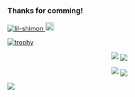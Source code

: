 ### Thanks for comming!

<!--
**lil-shimon/lil-shimon** is a ✨ _special_ ✨ repository because its `README.md` (this file) appears on your GitHub profile.

Here are some ideas to get you started:

- 🔭 I’m currently working on ...
- 🌱 I’m currently learning ...
- 👯 I’m looking to collaborate on ...
- 🤔 I’m looking for help with ...
- 💬 Ask me about ...
- 📫 How to reach me: ...
- 😄 Pronouns: ...
- ⚡ Fun fact: ...
-->

<p align="left"> 
  <a href="https://github.com/lil-shimon/lil-shimon/">
    <img src="https://komarev.com/ghpvc/?username=lil-shimon" alt="lil-shimon" />
  </a>
  <a href="https://github.com/lil-shimon">
    <img height="20" src="https://img.shields.io/github/followers/lil-shimon?label=follow&logo=github&style=flat" />
  </a>
</p>

[![trophy](https://github-profile-trophy.vercel.app/?username=lil-shimon&theme=buddhism&title=MultiLanguage,Joined2020,Commit,Repositories,PullRequest)](https://github.com/ryo-ma/github-profile-trophy)

<p align="center">
    <img src="https://github-readme-stats.vercel.app/api/top-langs/?username=lil-shimon&theme=radical&count_private=true&layout=compact&hide=javascript,html,css,shell,VBA,Vim Snippet,rudy,Fortran,Dockerfile,cython,Blade,M4,Vim Script,Makefile,Jupyter Notebook,TeX,VCL,Jinja,SCSS&langs_count=10" /> 
    <img align="center" src="https://github-profile-summary-cards.vercel.app/api/cards/most-commit-language?username=lil-shimon&theme=github_dark" />
</p>
<p align="center">
   <img src="https://github-readme-stats.vercel.app/api?username=lil-shimon&show_icons=true&count_private=true&theme=radical&hide=contribs&show_icons=true" />
   <img align="center" src="https://github-profile-summary-cards.vercel.app/api/cards/repos-per-language?username=lil-shimon&theme=github_dark" />
</p>

![](https://github-profile-summary-cards.vercel.app/api/cards/profile-details?username=lil-shimon&theme=github_dark)
